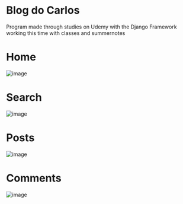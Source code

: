 # Blog do Carlos

Program made through studies on Udemy with the Django Framework working this time with classes and summernotes

# Home

![image](https://user-images.githubusercontent.com/94979678/199248571-84ed5ebe-c00e-4e0c-aef6-491c9beeb565.png)

# Search

![image](https://user-images.githubusercontent.com/94979678/199249107-d453c27f-b305-4fdd-91dc-1e2dcfa4b745.png)


# Posts

![image](https://user-images.githubusercontent.com/94979678/199248683-b13340cc-06ce-4391-a0ae-e9633fbd83fb.png)

# Comments

![image](https://user-images.githubusercontent.com/94979678/199248791-232cf1f9-a4c4-4c4d-b51e-dd96f5431619.png)
